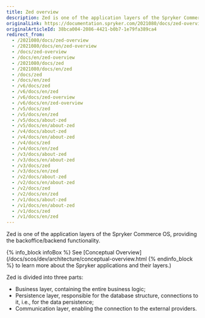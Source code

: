 ```yaml
---
title: Zed overview
description: Zed is one of the application layers of the Spryker Commerce OS, providing the back office/backend functionality.
originalLink: https://documentation.spryker.com/2021080/docs/zed-overview
originalArticleId: 38bca004-2086-4421-b0b7-1e79fa389ca4
redirect_from:
  - /2021080/docs/zed-overview
  - /2021080/docs/en/zed-overview
  - /docs/zed-overview
  - /docs/en/zed-overview
  - /2021080/docs/zed
  - /2021080/docs/en/zed
  - /docs/zed
  - /docs/en/zed
  - /v6/docs/zed
  - /v6/docs/en/zed
  - /v6/docs/zed-overview
  - /v6/docs/en/zed-overview
  - /v5/docs/zed
  - /v5/docs/en/zed
  - /v5/docs/about-zed
  - /v5/docs/en/about-zed
  - /v4/docs/about-zed
  - /v4/docs/en/about-zed
  - /v4/docs/zed
  - /v4/docs/en/zed
  - /v3/docs/about-zed
  - /v3/docs/en/about-zed
  - /v3/docs/zed
  - /v3/docs/en/zed
  - /v2/docs/about-zed
  - /v2/docs/en/about-zed
  - /v2/docs/zed
  - /v2/docs/en/zed
  - /v1/docs/about-zed
  - /v1/docs/en/about-zed
  - /v1/docs/zed
  - /v1/docs/en/zed
---
```


Zed is one of the application layers of the Spryker Commerce OS, providing the backoffice/backend functionality. 

{% info_block infoBox %}
See [Conceptual Overview](/docs/scos/dev/architecture/conceptual-overview.html
{% endinfo_block %} to learn more about the Spryker applications and their layers.)

Zed is divided into three parts:

* Business layer, containing the entire business logic;
* Persistence layer, responsible for the database structure, connections to it, i.e., for the data persistence;
* Communication layer, enabling the connection to the external providers.
